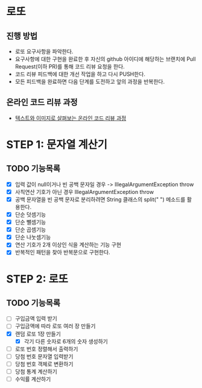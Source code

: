 # 로또
## 진행 방법
* 로또 요구사항을 파악한다.
* 요구사항에 대한 구현을 완료한 후 자신의 github 아이디에 해당하는 브랜치에 Pull Request(이하 PR)를 통해 코드 리뷰 요청을 한다.
* 코드 리뷰 피드백에 대한 개선 작업을 하고 다시 PUSH한다.
* 모든 피드백을 완료하면 다음 단계를 도전하고 앞의 과정을 반복한다.

## 온라인 코드 리뷰 과정
* [텍스트와 이미지로 살펴보는 온라인 코드 리뷰 과정](https://github.com/next-step/nextstep-docs/tree/master/codereview)

# STEP 1: 문자열 계산기
## TODO 기능목록
* [X] 입력 값이 null이거나 빈 공백 문자일 경우 -> IllegalArgumentException throw
* [X] 사칙연산 기호가 아닌 경우 IllegalArgumentException throw
* [X] 공백 문자열을 빈 공백 문자로 분리하려면 String 클래스의 split(" ") 메소드를 활용한다.
* [X] 단순 덧셈기능
* [X] 단순 뺄셈기능
* [X] 단순 곱셈기능
* [X] 단순 나눗셈기능
* [X] 연산 기호가 2개 이상인 식을 계산하는 기능 구현
* [X] 반복적인 패턴을 찾아 반복문으로 구현한다.

# STEP 2: 로또
## TODO 기능목록
* [ ] 구입금액 입력 받기
* [ ] 구입금액에 따라 로또 여러 장 만들기
* [X] 랜덤 로또 1장 만들기
  * [X] 각기 다른 숫자로 6개의 숫자 생성하기
* [ ] 로또 번호 정렬해서 출력하기
* [ ] 당첨 번호 문자열 입력받기
* [ ] 당첨 번호 객체로 변환하기
* [ ] 당첨 통계 계산하기
* [ ] 수익률 계산하기